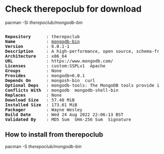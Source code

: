 # Check therepoclub for download

pacman -Si *therepoclub/mongodb-bin*

<div class="highlight"><pre class="highlight"><text>
<b>Repository</b>      : therepoclub
<b>Name</b>            : <a href="../../x86_64/mongodb-bin-6.0.1-1-x86_64.pkg.tar.zst">mongodb-bin</a>
<b>Version</b>         : 6.0.1-1
<b>Description</b>     : A high-performance, open source, schema-free document-oriented database
<b>Architecture</b>    : x86_64
<b>URL</b>             : https://www.mongodb.com/
<b>Licenses</b>        : custom:SSPLv1  Apache
<b>Groups</b>          : None
<b>Provides</b>        : mongodb=6.0.1
<b>Depends On</b>      : mongosh-bin  curl
<b>Optional Deps</b>   : mongodb-tools: The MongoDB tools provide import, export, and diagnostic capabilities.
<b>Conflicts With</b>  : mongodb  mongodb-shell-bin
<b>Replaces</b>        : None
<b>Download Size</b>   : 57.40 MiB
<b>Installed Size</b>  : 173.61 MiB
<b>Packager</b>        : Wayne Wesley <wayne6324@gmail.com>
<b>Build Date</b>      : Wed 24 Aug 2022 22:06:13 BST
<b>Validated By</b>    : MD5 Sum  SHA-256 Sum  Signature
</text></pre></div>

## How to install from therepoclub

pacman -S *therepoclub/mongodb-bin*

